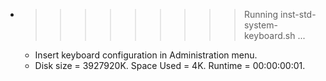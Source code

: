 * >>>>>>>>> Running inst-std-system-keyboard.sh ...
  * Insert keyboard configuration in Administration menu.
  * Disk size = 3927920K. Space Used = 4K. Runtime = 00:00:00:01.
